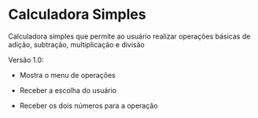 # Calculadora Simples
Calculadora simples que permite ao usuário realizar operações básicas de adição, subtração, multiplicação e divisão

Versão 1.0:

- Mostra o menu de operações

- Receber a escolha do usuário

- Receber os dois números para a operação

